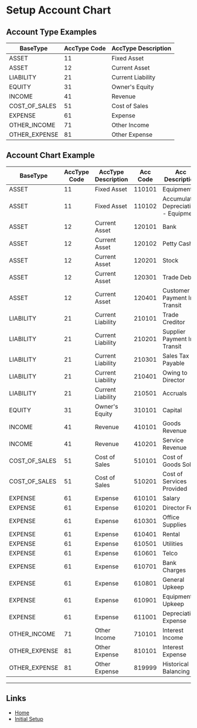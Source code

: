 # Setup Account Chart

## Account Type Examples

| BaseType      | AccType Code | AccType Description |
| ------------- | ------------ | ------------------- |
| ASSET         | 11           | Fixed Asset         |
| ASSET         | 12           | Current Asset       |
| LIABILITY     | 21           | Current Liability   |
| EQUITY        | 31           | Owner's Equity      |
| INCOME        | 41           | Revenue             |
| COST_OF_SALES | 51           | Cost of Sales       |
| EXPENSE       | 61           | Expense             |
| OTHER_INCOME  | 71           | Other Income        |
| OTHER_EXPENSE | 81           | Other Expense       |

## Account Chart Example

| BaseType      | AccType Code | AccType Description | Acc Code | Acc Description                      |
| ------------- | ------------ | ------------------- | -------- | ------------------------------------ |
| ASSET         | 11           | Fixed Asset         | 110101   | Equipment                            |
| ASSET         | 11           | Fixed Asset         | 110102   | Accumulated Depreciation - Equipment |
| ASSET         | 12           | Current Asset       | 120101   | Bank                                 |
| ASSET         | 12           | Current Asset       | 120102   | Petty Cash                           |
| ASSET         | 12           | Current Asset       | 120201   | Stock                                |
| ASSET         | 12           | Current Asset       | 120301   | Trade Debtor                         |
| ASSET         | 12           | Current Asset       | 120401   | Customer Payment In Transit          |
| LIABILITY     | 21           | Current Liability   | 210101   | Trade Creditor                       |
| LIABILITY     | 21           | Current Liability   | 210201   | Supplier Payment In Transit          |
| LIABILITY     | 21           | Current Liability   | 210301   | Sales Tax Payable                    |
| LIABILITY     | 21           | Current Liability   | 210401   | Owing to Director                    |
| LIABILITY     | 21           | Current Liability   | 210501   | Accruals                             |
| EQUITY        | 31           | Owner's Equity      | 310101   | Capital                              |
| INCOME        | 41           | Revenue             | 410101   | Goods Revenue                        |
| INCOME        | 41           | Revenue             | 410201   | Service Revenue                      |
| COST_OF_SALES | 51           | Cost of Sales       | 510101   | Cost of Goods Sold                   |
| COST_OF_SALES | 51           | Cost of Sales       | 510201   | Cost of Services Provided            |
| EXPENSE       | 61           | Expense             | 610101   | Salary                               |
| EXPENSE       | 61           | Expense             | 610201   | Director Fee                         |
| EXPENSE       | 61           | Expense             | 610301   | Office Supplies                      |
| EXPENSE       | 61           | Expense             | 610401   | Rental                               |
| EXPENSE       | 61           | Expense             | 610501   | Utilities                            |
| EXPENSE       | 61           | Expense             | 610601   | Telco                                |
| EXPENSE       | 61           | Expense             | 610701   | Bank Charges                         |
| EXPENSE       | 61           | Expense             | 610801   | General Upkeep                       |
| EXPENSE       | 61           | Expense             | 610901   | Equipment Upkeep                     |
| EXPENSE       | 61           | Expense             | 611001   | Depreciation Expense                 |
| OTHER_INCOME  | 71           | Other Income        | 710101   | Interest Income                      |
| OTHER_EXPENSE | 81           | Other Expense       | 810101   | Interest Expense                     |
| OTHER_EXPENSE | 81           | Other Expense       | 819999   | Historical Balancing                 |

---

## Links

- [Home](../../README.md)
- [Initial Setup](../initial_setup/initial_setup.md)
